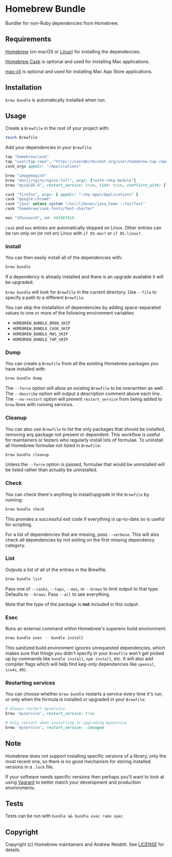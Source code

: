 # Homebrew Bundle

Bundler for non-Ruby dependencies from Homebrew.

## Requirements

[Homebrew](https://github.com/Homebrew/brew) (on macOS or [Linux](https://docs.brew.sh/Homebrew-on-Linux)) for installing the dependencies.

[Homebrew Cask](https://github.com/Homebrew/homebrew-cask) is optional and used for installing Mac applications.

[mas-cli](https://github.com/argon/mas) is optional and used for installing Mac App Store applications.

## Installation

`brew bundle` is automatically installed when run.

## Usage

Create a `Brewfile` in the root of your project with:

```bash
touch Brewfile
```

Add your dependencies in your `Brewfile`:

```ruby
tap "homebrew/cask"
tap "user/tap-repo", "https://user@bitbucket.org/user/homebrew-tap-repo.git"
cask_args appdir: "/Applications"

brew "imagemagick"
brew "denji/nginx/nginx-full", args: ["with-rmtp-module"]
brew "mysql@5.6", restart_service: true, link: true, conflicts_with: ["mysql"]

cask "firefox", args: { appdir: "~/my-apps/Applications" }
cask "google-chrome"
cask "java" unless system "/usr/libexec/java_home --failfast"
cask "homebrew/cask-fonts/font-charter"

mas "1Password", id: 443987910
```

`cask` and `mas` entries are automatically skipped on Linux.
Other entries can be run only on (or not on) Linux with `if OS.mac?` or `if OS.linux?`.

### Install

You can then easily install all of the dependencies with:

```bash
brew bundle
```

If a dependency is already installed and there is an upgrade available it will be upgraded.

`brew bundle` will look for `Brewfile` in the current directory. Use `--file` to specify a path to a different `Brewfile`.

You can skip the installation of dependencies by adding space-separated values to one or more of the following environment variables:

- `HOMEBREW_BUNDLE_BREW_SKIP`
- `HOMEBREW_BUNDLE_CASK_SKIP`
- `HOMEBREW_BUNDLE_MAS_SKIP`
- `HOMEBREW_BUNDLE_TAP_SKIP`

### Dump

You can create a `Brewfile` from all the existing Homebrew packages you have installed with:

```bash
brew bundle dump
```

The `--force` option will allow an existing `Brewfile` to be overwritten as well.
The `--describe` option will output a description comment above each line.
The `--no-restart` option will prevent `restart_service` from being added to ``brew`` lines with running services.

### Cleanup

You can also use `Brewfile` to list the only packages that should be installed, removing any package not present or dependent. This workflow is useful for maintainers or testers who regularly install lots of formulae. To uninstall all Homebrew formulae not listed in `Brewfile`:

```bash
brew bundle cleanup
```

Unless the `--force` option is passed, formulae that would be uninstalled will be listed rather than actually be uninstalled.

### Check

You can check there's anything to install/upgrade in the `Brewfile` by running:

```bash
brew bundle check
```

This provides a successful exit code if everything is up-to-date so is useful for scripting.

For a list of dependencies that are missing, pass `--verbose`. This will also check _all_ dependencies by not exiting on the first missing dependency category.

### List

Outputs a list of all of the entries in the Brewfile.

```bash
brew bundle list
```

Pass one of `--casks`, `--taps`, `--mas`, or `--brews` to limit output to that type. Defaults to `--brews`. Pass `--all` to see everything.

Note that the _type_ of the package is **not** included in this output.

### Exec

Runs an external command within Homebrew's superenv build environment:

```bash
brew bundle exec -- bundle install
```

This sanitized build environment ignores unrequested dependencies, which makes sure that things you didn't specify in your `Brewfile` won't get picked up by commands like `bundle install`, `npm install`, etc. It will also add compiler flags which will help find keg-only dependencies like `openssl`, `icu4c`, etc.

### Restarting services

You can choose whether `brew bundle` restarts a service every time it's run, or
only when the formula is installed or upgraded in your `Brewfile`:

```ruby
# Always restart myservice
brew 'myservice', restart_service: true

# Only restart when installing or upgrading myservice
brew 'myservice', restart_service: :changed
```

## Note

Homebrew does not support installing specific versions of a library, only the most recent one, so there is no good mechanism for storing installed versions in a `.lock` file.

If your software needs specific versions then perhaps you'll want to look at using [Vagrant](https://vagrantup.com/) to better match your development and production environments.

## Tests

Tests can be run with `bundle && bundle exec rake spec`

## Copyright

Copyright (c) Homebrew maintainers and Andrew Nesbitt. See [LICENSE](https://github.com/Homebrew/homebrew-bundle/blob/master/LICENSE) for details.
